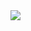 <img src="https://img.shields.io/badge/instargram-FF3366?style=flat-square&logo=#E4405F&logoColor=white"/>
